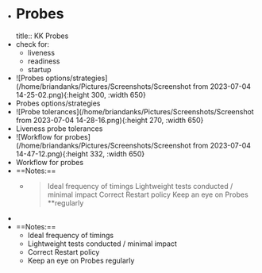 - # Probes
  title:: KK Probes
- check for:
	- liveness
	- readiness
	- startup
- ![Probes options/strategies](/home/briandanks/Pictures/Screenshots/Screenshot from 2023-07-04 14-25-02.png){:height 300, :width 650}
- Probes options/strategies
- ![Probe tolerances](/home/briandanks/Pictures/Screenshots/Screenshot from 2023-07-04 14-28-16.png){:height 270, :width 650}
- Liveness probe tolerances
- ![Workflow for probes](/home/briandanks/Pictures/Screenshots/Screenshot from 2023-07-04 14-47-12.png){:height 332, :width 650}
- Workflow for probes
- ==Notes:==
	- > Ideal frequency of timings
	  > Lightweight tests conducted / minimal impact
	  > Correct Restart policy
	  > Keep an eye on Probes **regularly
-
- ==Notes:==
	- Ideal frequency of timings
	- Lightweight tests conducted / minimal impact
	- Correct Restart policy
	- Keep an eye on Probes regularly
